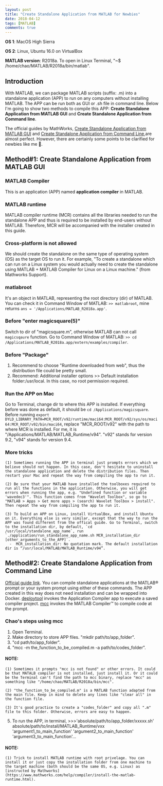 ```yaml
---
layout: post
title: "Create Standalone Application from MATLAB for Newbies"
date: 2018-04-12
tags: [MATLAB]
comments: true
---
```


**OS 1**: MacOS High Sierra

**OS 2**: Linux, Ubuntu 16.0 on VirtualBox

**MATLAB version**: R2018a. To open in Linux Terminal, "~$ /home/chao/MATLAB/R2018a/bin/matlab".

## Introduction

With MATLAB, we can package MATLAB scripts (suffix: .m) into a standalone application (APP) to run on any computers without installing MATLAB. The APP can be run both as GUI or .sh file in command line. Below I'm going to show two methods to compile this APP: **Create Standalone Application from MATLAB GUI** and **Create Standalone Application from Command line**.

The official guides by MathWorks, [Create Standalone Application from MATLAB GUI](https://www.mathworks.com/help/compiler/create-and-install-a-standalone-application-from-matlab-code.html) and [Create Standalone Application from Command Line](https://www.mathworks.com/help/compiler/compile-a-standalone-application-from-the-command-line.html#bt1znig),are almost perfect. However, there are certainly some points to be clarified for newbies like me :honeybee:.

## Method#1: Create Standalone Application from MATLAB GUI
### MATLAB Compiler

This is an application (APP) named **application compiler** in MATLAB.

### MATLAB runtime

MATLAB compiler runtime (MCR) contains all the libraries needed to run the standalone APP and thus is required to be installed by end-users without MATLAB. Therefore, MCR will be accompanied with the installer created in this guide.

### Cross-platform is not allowed

We should create the standalone on the same type of operating system (OS) as the target OS to run it. For example, "To create a standalone which can run on a Linux system you would actually need to create the standalone using MATLAB + MATLAB Compiler for Linux on a Linux machine." (from Mathworks Support).

### matlabroot

It's an object in MATLAB, representing the root directory (dir) of MATLAB. You can check it in Command Window of MATLAB: `>> matlabroot`, mine returns `ans = '/Applications/MATLAB_R2018a.app'`.

### Before "enter magicsquare(5)"

Switch to dir of "magicsquare.m", otherwise MATLAB can not call `magicsqaure` function. Go to Command Window of MATLAB: `>> cd /Applications/MATLAB_R2018a.app/extern/examples/compiler`.

### Before "Package"

1. Recommend to choose "Runtime downloaded from web", thus the distribution file could be pretty small.
2. Recommend: Additional installer options >> Default installation folder:/usr/local. In this case, no root permission required.

### Run the APP on Mac

Go to Terminal, change dir to where this APP is installed. If everything before was done as default, it should be `cd /Applications/magicsquare`. Before running `export DYLD_LIBRARY_PATH=MCR_ROOT/v92/runtime/maci64:MCR_ROOT/v92/sys/os/maci64:MCR_ROOT/v92/bin/maci64`, replace "MCR_ROOT/v92" with the path to where MCR is installed. For me, it is "/Applications/MATLAB/MATLAB_Runtime/v94". "v92" stands for version 9.2, "v94" stands for version 9.4.

### More tricks

    (1) Sometimes running the APP in terminal just prompts errors which we believe should not happen. In this case, don't hesitate to uninstall the standalone application and delete the distribution files. Then restart your Mac and repeat the way from compiling the app to run it.

    (2) Be sure that your MATLAB have installed the toolboxes required to run all the functions in the application. Otherwise, you will get errors when running the app, e.g. "Undefined function or variable 'wavedec3'". This function comes from "Wavelet Toolbox", so go to "MATLAB > Apps > Get more apps > (search) Wavelet Toolbox > install". Then repeat the way from compiling the app to run it.
    
    (3) To build an APP on Linux, install VirtualBox, and install Ubuntu on it. Everything else is very similar, except that the way to run the APP was found different from the offical guide. Go to Terminal, switch to the installation dir, by default, `cd /usr/local/standalone_app_name`, run `./application/run_standalone_app_name.sh MCR_installation_dir [other_arguments_to_the_APP]`.
      -  MCR_installation_dir: No quotation mark. The default installation dir is “/usr/local/MATLAB/MATLAB_Runtime/v94”.

## Method#2: Create Standalone Application from Command Line
[Official guide link](https://www.mathworks.com/help/compiler/compile-a-standalone-application-from-the-command-line.html#bt1znig). You can compile standalone applications at the MATLAB® prompt or your system prompt using either of these commands. The APP created in this way does not need installation and can be wrapped into Docker.
[deploytool](https://www.mathworks.com/help/compiler/deploytool.html) invokes the Application Compiler app to execute a saved compiler project.
[mcc](https://www.mathworks.com/help/compiler/mcc.html) invokes the MATLAB Compiler™ to compile code at the prompt.

### Chao's steps using mcc

1. Open Terminal.
2. Make directory to store APP files. "mkdir path/to/app_folder".
3. "cd path/to/app_folder".
4. "mcc -m the_function_to_be_compiled.m -a path/to/codes_folder". 
#### NOTE:
    (1) Sometimes it prompts "mcc is not found" or other errors. It could be that MATALB compiler is not installed, just install it. Or it could be the Terminal can't find the path to mcc binary, replace "mcc" as something like "/home/chao/MATLAB/R2018a/bin/mcc".
    
    (2) "the_function_to_be_compiled.m" is a MATLAB function adapted from the main file. Keep in mind to delete any lines like "clear all" in the function file.
    
    (3) It's good practice to create a "codes_folder" and copy all ".m" file to this folder. Otherwise, errors are easy to happen.

5. To run the APP, in terminal, >>>'absolute/path/to/app_folder/xxxxx.sh' absolute/path/to/install/MATLAB_Runtime/vxx 'argument1_to_main_function' 'argument2_to_main_function' 'argument3_to_main_function'...
#### NOTE:
    (1) Trick to install MATLAB runtime with root privelage. You can install it or just copy the installation folder from one machine to the target machine (both should be the same OS, e.g. Linux) as [instructed by Mathworks](https://www.mathworks.com/help/compiler/install-the-matlab-runtime.html).
